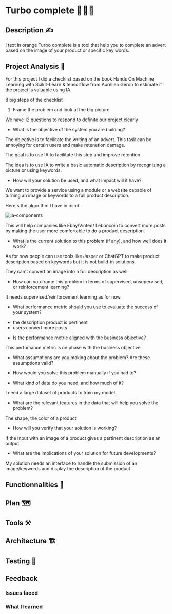 # Turbo complete 🚀🚀🚀

## Description ✍

! text in orange Turbo complete is a tool that help you to complete an advert based on the image of your product or specific key words.


## Project Analysis 🔬

For this project I did a checklist based on the book Hands On Machine Learning with Scikit-Learn & tensorflow from Aurélien Géron to estimate if the project is valuable using IA.

8 big steps of the checklist

1. Frame the problem and look at the big picture.

We have 12 questions to respond to definite our project clearly

- What is the objective of the system you are building?

The objective is to facilitate the writing of an advert. This task can be annoying for certain users and make retenetion damage. 

The goal is to use IA to facilitate this step and improve retention.

The idea is to use IA to write a basic automatic description by recognizing a picture or using keywords.

- How will your solution be used, and what impact will it have?

We want to provide a service using a module or a website capable of turning an image or keywords to a full product description.

Here's the algorithm I have in mind : 

![Ia-components](https://user-images.githubusercontent.com/44264590/230611526-6135912e-2480-4fdd-826a-82a4c1d458fc.png)

This will help companies like Ebay/Vinted/ Leboncoin to convert more posts by making the user more comfortable to do a product description.

- What is the current solution to this problem (if any), and how well does it work?

As for now people can use tools like Jasper or ChatGPT to make product description based on keywords but it is not build-in solutions.

They can't convert an image into a full description as well.

- How can you frame this problem in terms of supervised, unsupervised, or reinforcement learning?

It needs supervised/reinforcement learning as for now.

- What performance metric should you use to evaluate the success of your system?

* the description product is pertinent
* users convert more posts

- Is the performance metric aligned with the business objective?

This perfomance metric is on phase with the business objective

- What assumptions are you making about the problem? Are these assumptions valid?


- How would you solve this problem manually if you had to?

- What kind of data do you need, and how much of it?

I need a large dataset of products to train my model.

- What are the relevant features in the data that will help you solve the problem?

The shape, the color of a product

- How will you verify that your solution is working?

If the input with an image of a product gives a pertinent description as an output

- What are the implications of your solution for future developments?

My solution needs an interface to handle the submission of an image/keywords and display the description of the product

## Functionnalities 🧱

## Plan 🗺️

## Tools ⚒️

## Architecture 🏗️

## Testing 🧪

## Feedback

### Issues faced
### What I learned

